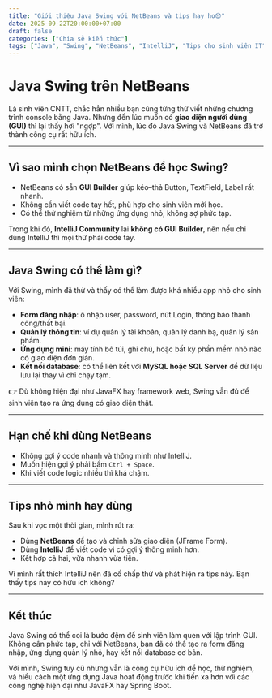 ```yaml
---
title: "Giới thiệu Java Swing với NetBeans và tips hay ho😎"
date: 2025-09-22T20:00:00+07:00
draft: false
categories: ["Chia sẻ kiến thức"]
tags: ["Java", "Swing", "NetBeans", "IntelliJ", "Tips cho sinh viên IT"]
---
```


# Java Swing trên NetBeans

Là sinh viên CNTT, chắc hẳn nhiều bạn cũng từng thử viết những chương trình console bằng Java. Nhưng đến lúc muốn có **giao diện người dùng (GUI)** thì lại thấy hơi "ngợp". Với mình, lúc đó Java Swing và NetBeans đã trở thành công cụ rất hữu ích.  

---

## Vì sao mình chọn NetBeans để học Swing?
- NetBeans có sẵn **GUI Builder** giúp kéo–thả Button, TextField, Label rất nhanh.  
- Không cần viết code tay hết, phù hợp cho sinh viên mới học.  
- Có thể thử nghiệm từ những ứng dụng nhỏ, không sợ phức tạp.  

Trong khi đó, **IntelliJ Community** lại **không có GUI Builder**, nên nếu chỉ dùng IntelliJ thì mọi thứ phải code tay.  

---

## Java Swing có thể làm gì?
Với Swing, mình đã thử và thấy có thể làm được khá nhiều app nhỏ cho sinh viên:  
- **Form đăng nhập**: ô nhập user, password, nút Login, thông báo thành công/thất bại.  
- **Quản lý thông tin**: ví dụ quản lý tài khoản, quản lý danh bạ, quản lý sản phẩm.  
- **Ứng dụng mini**: máy tính bỏ túi, ghi chú, hoặc bất kỳ phần mềm nhỏ nào có giao diện đơn giản.  
- **Kết nối database**: có thể liên kết với **MySQL hoặc SQL Server** để dữ liệu lưu lại thay vì chỉ chạy tạm.  

👉 Dù không hiện đại như JavaFX hay framework web, Swing vẫn đủ để sinh viên tạo ra ứng dụng có giao diện thật.  

---

## Hạn chế khi dùng NetBeans
- Không gợi ý code nhanh và thông minh như IntelliJ.  
- Muốn hiện gợi ý phải bấm `Ctrl + Space`.  
- Khi viết code logic nhiều thì khá chậm.  

---

## Tips nhỏ mình hay dùng
Sau khi vọc một thời gian, mình rút ra:  
- Dùng **NetBeans** để tạo và chỉnh sửa giao diện (JFrame Form).  
- Dùng **IntelliJ** để viết code vì có gợi ý thông minh hơn.  
- Kết hợp cả hai, vừa nhanh vừa tiện.  

Vì mình rất thích IntelliJ nên đã cố chấp thử và phát hiện ra tips này. Bạn thấy tips này có hữu ích không?

---

## Kết thúc
Java Swing có thể coi là bước đệm để sinh viên làm quen với lập trình GUI. Không cần phức tạp, chỉ với NetBeans, bạn đã có thể tạo ra form đăng nhập, ứng dụng quản lý nhỏ, hay kết nối database cơ bản.  

Với mình, Swing tuy cũ nhưng vẫn là công cụ hữu ích để học, thử nghiệm, và hiểu cách một ứng dụng Java hoạt động trước khi tiến xa hơn với các công nghệ hiện đại như JavaFX hay Spring Boot.